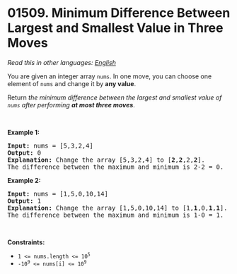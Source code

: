 # 01509. Minimum Difference Between Largest and Smallest Value in Three Moves

  _Read this in other languages:_
    [_English_](README.md)

<p>You are given an integer array <code>nums</code>. In one move, you can choose one element of <code>nums</code> and change it by <strong>any value</strong>.</p>

<p>Return <em>the minimum difference between the largest and smallest value of <code>nums</code> after performing <strong>at most three moves</strong></em>.</p>

<p>&nbsp;</p>
<p><strong>Example 1:</strong></p>

<pre>
<strong>Input:</strong> nums = [5,3,2,4]
<strong>Output:</strong> 0
<strong>Explanation:</strong> Change the array [5,3,2,4] to [<strong>2</strong>,<strong>2</strong>,2,<strong>2</strong>].
The difference between the maximum and minimum is 2-2 = 0.
</pre>

<p><strong>Example 2:</strong></p>

<pre>
<strong>Input:</strong> nums = [1,5,0,10,14]
<strong>Output:</strong> 1
<strong>Explanation:</strong> Change the array [1,5,0,10,14] to [1,<strong>1</strong>,0,<strong>1</strong>,<strong>1</strong>]. 
The difference between the maximum and minimum is 1-0 = 1.
</pre>

<p>&nbsp;</p>
<p><strong>Constraints:</strong></p>

<ul>
	<li><code>1 &lt;= nums.length &lt;= 10<sup>5</sup></code></li>
	<li><code>-10<sup>9</sup> &lt;= nums[i] &lt;= 10<sup>9</sup></code></li>
</ul>
